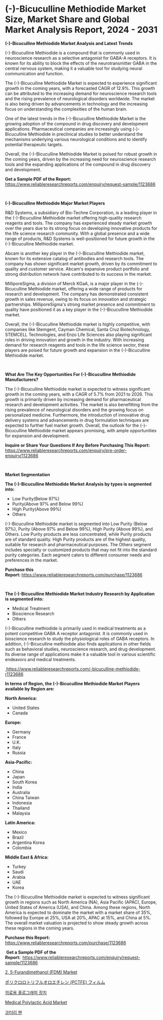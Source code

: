 <p><h1>(-)-Bicuculline Methiodide Market Size, Market Share and Global Market Analysis Report, 2024 - 2031</h1></p><p><strong>(-)-Bicuculline Methiodide Market Analysis and Latest Trends</strong></p>
<p><p>(-)-Bicuculline Methiodide is a compound that is commonly used in neuroscience research as a selective antagonist for GABA-A receptors. It is known for its ability to block the effects of the neurotransmitter GABA in the central nervous system, making it a valuable tool for studying neural communication and function.</p><p>The (-)-Bicuculline Methiodide Market is expected to experience significant growth in the coming years, with a forecasted CAGR of 12.9%. This growth can be attributed to the increasing demand for neuroscience research tools and the rising prevalence of neurological disorders worldwide. The market is also being driven by advancements in technology and the increasing focus on understanding the complexities of the human brain.</p><p>One of the latest trends in the (-)-Bicuculline Methiodide Market is the growing adoption of the compound in drug discovery and development applications. Pharmaceutical companies are increasingly using (-)-Bicuculline Methiodide in preclinical studies to better understand the mechanisms underlying various neurological conditions and to identify potential therapeutic targets.</p><p>Overall, the (-)-Bicuculline Methiodide Market is poised for robust growth in the coming years, driven by the increasing need for neuroscience research tools and the expanding applications of the compound in drug discovery and development.</p></p>
<p><strong>Get a Sample PDF of the Report:&nbsp;</strong> <a href="https://www.reliableresearchreports.com/enquiry/request-sample/1123686">https://www.reliableresearchreports.com/enquiry/request-sample/1123686</a></p>
<p>&nbsp;</p>
<p><strong>(-)-Bicuculline Methiodide Major Market Players</strong></p>
<p><p>R&D Systems, a subsidiary of Bio-Techne Corporation, is a leading player in the (-)-Bicuculline Methiodide market offering high-quality research reagents and tools. The company has experienced steady market growth over the years due to its strong focus on developing innovative products for the life science research community. With a global presence and a wide range of products, R&D Systems is well-positioned for future growth in the (-)-Bicuculline Methiodide market.</p><p>Abcam is another key player in the (-)-Bicuculline Methiodide market, known for its extensive catalog of antibodies and research tools. The company has shown significant market growth, driven by its commitment to quality and customer service. Abcam's expansive product portfolio and strong distribution network have contributed to its success in the market.</p><p>MilliporeSigma, a division of Merck KGaA, is a major player in the (-)-Bicuculline Methiodide market, offering a wide range of products for research and development. The company has demonstrated consistent growth in sales revenue, owing to its focus on innovation and strategic partnerships. MilliporeSigma's strong market presence and commitment to quality have positioned it as a key player in the (-)-Bicuculline Methiodide market.</p><p>Overall, the (-)-Bicuculline Methiodide market is highly competitive, with companies like Stemgent, Cayman Chemical, Santa Cruz Biotechnology, STEMCELL Technologies, and Enzo Life Sciences also playing significant roles in driving innovation and growth in the industry. With increasing demand for research reagents and tools in the life science sector, these players are poised for future growth and expansion in the (-)-Bicuculline Methiodide market.</p></p>
<p>&nbsp;</p>
<p><strong>What Are The Key Opportunities For (-)-Bicuculline Methiodide Manufacturers?</strong></p>
<p><p>The (-)-Bicuculline Methiodide market is expected to witness significant growth in the coming years, with a CAGR of 5.7% from 2021 to 2026. This growth is primarily driven by increasing demand for pharmaceutical research and development activities. The market is also benefitting from the rising prevalence of neurological disorders and the growing focus on personalized medicine. Furthermore, the introduction of innovative drug delivery systems and advancements in drug formulation techniques are expected to further fuel market growth. Overall, the outlook for the (-)-Bicuculline Methiodide market appears promising, with ample opportunities for expansion and development.</p></p>
<p><strong>Inquire or Share Your Questions If Any Before Purchasing This Report:</strong> <a href="https://www.reliableresearchreports.com/enquiry/pre-order-enquiry/1123686">https://www.reliableresearchreports.com/enquiry/pre-order-enquiry/1123686</a></p>
<p>&nbsp;</p>
<p><strong>Market Segmentation</strong></p>
<p><strong>The (-)-Bicuculline Methiodide Market Analysis by types is segmented into:</strong></p>
<p><ul><li>Low Purity(Below 97%)</li><li>Purity(Above 97% and Below 99%)</li><li>High Purity(Above 99%)</li><li>Others</li></ul></p>
<p><p>(-)-Bicuculline Methiodide market is segmented into Low Purity (Below 97%), Purity (Above 97% and Below 99%), High Purity (Above 99%), and Others. Low Purity products are less concentrated, while Purity products are of standard quality. High Purity products are of the highest quality, suitable for research and pharmaceutical purposes. The Others segment includes specialty or customized products that may not fit into the standard purity categories. Each segment caters to different consumer needs and preferences in the market.</p></p>
<p><strong>Purchase this Report:&nbsp;</strong><a href="https://www.reliableresearchreports.com/purchase/1123686">https://www.reliableresearchreports.com/purchase/1123686</a></p>
<p>&nbsp;</p>
<p><strong>The (-)-Bicuculline Methiodide Market Industry Research by Application is segmented into:</strong></p>
<p><ul><li>Medical Treatment</li><li>Bioscience Research</li><li>Others</li></ul></p>
<p><p>(-)-Bicuculline methiodide is primarily used in medical treatments as a potent competitive GABA A receptor antagonist. It is commonly used in bioscience research to study the physiological roles of GABA receptors. In addition, (-)-Bicuculline methiodide also finds applications in other fields such as behavioral studies, neuroscience research, and drug development. Its diverse range of applications make it a valuable tool in various scientific endeavors and medical treatments.</p></p>
<p><a href="https://www.reliableresearchreports.com/-bicuculline-methiodide-r1123686">&nbsp;https://www.reliableresearchreports.com/-bicuculline-methiodide-r1123686</a></p>
<p><strong>In terms of Region, the (-)-Bicuculline Methiodide Market Players available by Region are:</strong></p>
<p>
    <p> <strong> North America: </strong>
        <ul>
            <li>United States</li>
            <li>Canada</li>
        </ul>
        </p> 
    <p> <strong> Europe: </strong>
        <ul>
            <li>Germany</li>
            <li>France</li>
            <li>U.K.</li>
            <li>Italy</li>
            <li>Russia</li>
        </ul>
        </p> 
    <p> <strong> Asia-Pacific: </strong>
        <ul>
            <li>China</li>
            <li>Japan</li>
            <li>South Korea</li>
            <li>India</li>
            <li>Australia</li>
            <li>China Taiwan</li>
            <li>Indonesia</li>
            <li>Thailand</li>
            <li>Malaysia</li>
        </ul>
        </p> 
    <p> <strong> Latin America: </strong>
        <ul>
            <li>Mexico</li>
            <li>Brazil</li>
            <li>Argentina Korea</li>
            <li>Colombia</li>
        </ul>
        </p> 
    <p> <strong> Middle East & Africa: </strong>
        <ul>
            <li>Turkey</li>
            <li>Saudi</li>
            <li>Arabia</li>
            <li>UAE</li>
            <li>Korea</li>
        </ul>
    </p>
    </p>
<p><p>The (-)-Bicuculline Methiodide market is expected to witness significant growth in regions such as North America (NA), Asia Pacific (APAC), Europe, United States of America (USA), and China. Among these regions, North America is expected to dominate the market with a market share of 35%, followed by Europe at 25%, USA at 20%, APAC at 15%, and China at 5%. The overall market valuation is projected to show steady growth across these regions in the coming years.</p></p>
<p><strong>Purchase this Report: </strong><a href="https://www.reliableresearchreports.com/purchase/1123686">https://www.reliableresearchreports.com/purchase/1123686</a></p>
<p>&nbsp;<strong>Get a Sample PDF of the Report:&nbsp;&nbsp;</strong><a href="https://www.reliableresearchreports.com/enquiry/request-sample/1123686">https://www.reliableresearchreports.com/enquiry/request-sample/1123686</a></p>
<p><strong></strong></p>
<p><p><a href="https://github.com/jsmusil/Market-Research-Report-List-3/blob/main/2-5-furandimethanol-fdm-market.md">2, 5-Furandimethanol (FDM) Market</a></p><p><a href="https://github.com/NikitaBruen/Market-Research-Report-List-1/blob/main/5268625119132.md">ポリクロロトリフルオロエチレン (PCTFE) フィルム</a></p><p><a href="https://github.com/HarrisonKitto2022/Market-Research-Report-List-1/blob/main/5472270126488.md">의료용 홀로그래피 장치</a></p><p><a href="https://github.com/bmorecock/Market-Research-Report-List-3/blob/main/medical-polylactic-acid-market.md">Medical Polylactic Acid Market</a></p><p><a href="https://github.com/oajzkywllm460/Market-Research-Report-List-2/blob/main/7003820126489.md">코터리 펜</a></p></p>